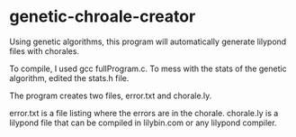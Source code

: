 # genetic-chroale-creator
Using genetic algorithms, this program will automatically generate lilypond files with chorales.

To compile, I used gcc fullProgram.c. 
To mess with the stats of the genetic algorithm, edited the stats.h file.

The program creates two files, error.txt and chorale.ly. 

error.txt is a file listing where the errors are in the chorale.
chorale.ly is a lilypond file that can be compiled in lilybin.com or any lilypond compiler.
